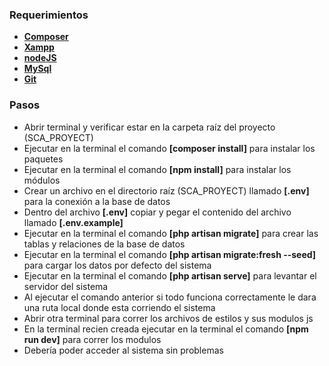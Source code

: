 ### Requerimientos
- **[Composer](https://getcomposer.org/Composer-Setup.exe)**
- **[Xampp](https://sourceforge.net/projects/xampp/files/XAMPP%20Windows/8.2.12/xampp-windows-x64-8.2.12-0-VS16-installer.exe )**
- **[nodeJS](https://nodejs.org/dist/v20.17.0/node-v20.17.0-x64.msi)**
- **[MySql](https://dev.mysql.com/downloads/workbench/)**
- **[Git](https://github.com/git-for-windows/git/releases/download/v2.46.0.windows.1/Git-2.46.0-64-bit.exe)**

### Pasos
- Abrir terminal y verificar estar en la carpeta raíz del proyecto (SCA_PROYECT)
- Ejecutar en la terminal el comando **[composer install]** para instalar los paquetes
- Ejecutar en la terminal el comando **[npm install]** para instalar los módulos
- Crear un archivo en el directorio raíz (SCA_PROYECT) llamado **[.env]** para la conexión a la base de datos
- Dentro del archivo **[.env]** copiar y pegar el contenido del archivo llamado **[.env.example]**
- Ejecutar en la terminal el comando **[php artisan migrate]** para crear las tablas y relaciones de la base de datos
- Ejecutar en la terminal el comando **[php artisan migrate:fresh --seed]** para cargar los datos por defecto del sistema
- Ejecutar en la terminal el comando **[php artisan serve]** para levantar el servidor del sistema
- Al ejecutar el comando anterior si todo funciona correctamente le dara una ruta local donde esta corriendo el sistema
- Abrir otra terminal para correr los archivos de estilos y sus modulos js
- En la terminal recien creada ejecutar en la terminal el comando **[npm run dev]** para correr los modulos
- Debería poder acceder al sistema sin problemas 



